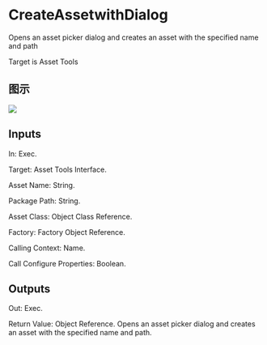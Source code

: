 # CreateAssetwithDialog

Opens an asset picker dialog and creates an asset with the specified name and path

Target is Asset Tools

## 图示

![]($-20221218-18473704.png)

## Inputs

In: Exec.

Target: Asset Tools Interface.

Asset Name: String.

Package Path: String.

Asset Class: Object Class Reference.

Factory: Factory Object Reference.

Calling Context: Name.

Call Configure Properties: Boolean.  

## Outputs

Out: Exec.

Return Value: Object Reference. Opens an asset picker dialog and creates an asset with the specified name and path.

